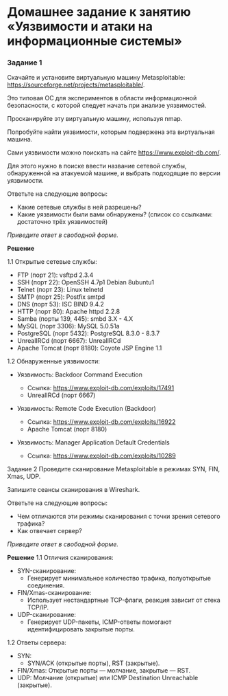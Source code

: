 # Домашнее задание к занятию «Уязвимости и атаки на информационные системы»

### Задание 1
Скачайте и установите виртуальную машину Metasploitable: https://sourceforge.net/projects/metasploitable/.

Это типовая ОС для экспериментов в области информационной безопасности, с которой следует начать при анализе уязвимостей.

Просканируйте эту виртуальную машину, используя nmap.

Попробуйте найти уязвимости, которым подвержена эта виртуальная машина.

Сами уязвимости можно поискать на сайте https://www.exploit-db.com/.

Для этого нужно в поиске ввести название сетевой службы, обнаруженной на атакуемой машине, и выбрать подходящие по версии уязвимости.

Ответьте на следующие вопросы:

* Какие сетевые службы в ней разрешены?
* Какие уязвимости были вами обнаружены? (список со ссылками: достаточно трёх уязвимостей)

*Приведите ответ в свободной форме.*

**Решение**

1.1 Открытые сетевые службы:
* FTP (порт 21): vsftpd 2.3.4
* SSH (порт 22): OpenSSH 4.7p1 Debian 8ubuntu1
* Telnet (порт 23): Linux telnetd
* SMTP (порт 25): Postfix smtpd
* DNS (порт 53): ISC BIND 9.4.2
* HTTP (порт 80): Apache httpd 2.2.8
* Samba (порты 139, 445): smbd 3.X - 4.X
* MySQL (порт 3306): MySQL 5.0.51a
* PostgreSQL (порт 5432): PostgreSQL 8.3.0 - 8.3.7
* UnrealIRCd (порт 6667): UnrealIRCd
* Apache Tomcat (порт 8180): Coyote JSP Engine 1.1

1.2 Обнаруженные уязвимости:

* Уязвимость: Backdoor Command Execution
  * Ссылка: https://www.exploit-db.com/exploits/17491
  * UnrealIRCd (порт 6667)

* Уязвимость: Remote Code Execution (Backdoor)
  * Ссылка: https://www.exploit-db.com/exploits/16922
  * Apache Tomcat (порт 8180)

* Уязвимость: Manager Application Default Credentials
  * Ссылка: https://www.exploit-db.com/exploits/10289





Задание 2
Проведите сканирование Metasploitable в режимах SYN, FIN, Xmas, UDP.

Запишите сеансы сканирования в Wireshark.

Ответьте на следующие вопросы:

* Чем отличаются эти режимы сканирования с точки зрения сетевого трафика?
* Как отвечает сервер?

*Приведите ответ в свободной форме.*

**Решение**
1.1 Отличия сканирования:
* SYN-сканирование:
  * Генерирует минимальное количество трафика, полуоткрытые соединения.
* FIN/Xmas-сканирование:
  * Использует нестандартные TCP-флаги, реакция зависит от стека TCP/IP.
* UDP-сканирование:
  * Генерирует UDP-пакеты, ICMP-ответы помогают идентифицировать закрытые порты.

1.2 Ответы сервера:
* SYN:
  * SYN/ACK (открытые порты), RST (закрытые).
* FIN/Xmas: Открытые порты — молчание, закрытые — RST.
* UDP: Молчание (открытые) или ICMP Destination Unreachable (закрытые).
